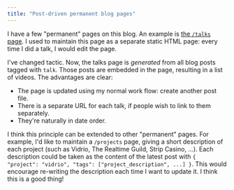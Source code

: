 ```yaml
---
title: "Post-driven permanent blog pages"
---
```


I have a few "permanent" pages on this blog.
An example is [the `/talks` page](/talks).
I used to maintain this page as a separate static HTML page:
every time I did a talk, I would edit the page.

I've changed tactic.
Now, the talks page is _generated_ from all blog posts tagged with `talk`.
Those posts are embedded in the page, resulting in a list of videos.
The advantages are clear:

* The page is updated using my normal work flow: create another post file.
* There is a separate URL for each talk, if people wish to link to them separately.
* They're naturally in date order.

I think this principle can be extended to other "permanent" pages.
For example, I'd like to maintain a `/projects` page,
giving a short description of each project
(such as Vidrio, The Realtime Guild, Strip Casino, ...).
Each description could be taken as
the content of the latest post with
`{ "project": "vidrio", "tags": ["project_description", ...] }`.
This would encourage re-writing the description each time I want to update it.
I think this is a good thing!
